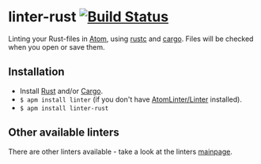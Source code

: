 # linter-rust [![Build Status](https://travis-ci.org/AtomLinter/linter-rust.svg?branch=master)](https://travis-ci.org/AtomLinter/linter-rust)

Linting your Rust-files in [Atom](https://atom.io), using [rustc](http://www.rust-lang.org) and [cargo](https://crates.io).
Files will be checked when you open or save them.

## Installation

* Install [Rust](http://www.rust-lang.org) and/or [Cargo](https://crates.io).
* `$ apm install linter` (if you don't have [AtomLinter/Linter](https://github.com/AtomLinter/Linter) installed).
* `$ apm install linter-rust`

## Other available linters
There are other linters available - take a look at the linters [mainpage](http://atomlinter.github.io).
